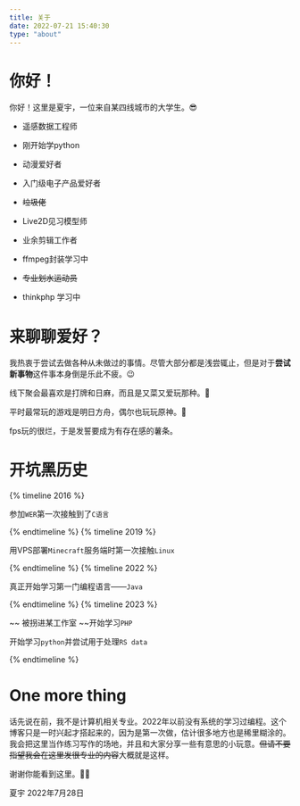 ```yaml
---
title: 关于
date: 2022-07-21 15:40:30
type: "about" 
---
```

 # 你好！

 你好！这里是夏宇，一位来自某四线城市的大学生。😎

- 遥感数据工程师

- 刚开始学python

- 动漫爱好者

- 入门级电子产品爱好者 

- ~~垃圾佬~~

- Live2D见习模型师

- 业余剪辑工作者

- ffmpeg封装学习中

- ~~专业划水运动员~~

- thinkphp 学习中


# 来聊聊爱好？

我热衷于尝试去做各种从未做过的事情。尽管大部分都是浅尝辄止，但是对于**尝试新事物**这件事本身倒是乐此不疲。😉

线下聚会最喜欢是打牌和日麻，而且是又菜又爱玩那种。🤣

平时最常玩的游戏是明日方舟，偶尔也玩玩原神。🤗

fps玩的很烂，于是发誓要成为有存在感的薯条。

# 开坑黑历史
{% timeline 2016 %}
<!-- timeline 9月 -->
参加`WER`第一次接触到了`C语言`
<!-- endtimeline -->
{% endtimeline %}
{% timeline 2019 %}
<!-- timeline 11月 -->
用VPS部署`Minecraft`服务端时第一次接触`Linux`
<!-- endtimeline -->
{% endtimeline %}
{% timeline 2022 %}
<!-- timeline 4月 -->
真正开始学习第一门编程语言——`Java`
<!-- endtimeline -->
{% endtimeline %}
{% timeline 2023 %}
<!-- timeline 3月 -->
~~ 被拐进某工作室 ~~开始学习`PHP`
<!-- timeline 6月 -->
开始学习`python`并尝试用于处理`RS data`
<!-- endtimeline -->
{% endtimeline %}


# One more thing
话先说在前，我不是计算机相关专业。2022年以前没有系统的学习过编程。这个博客只是一时兴起才搭起来的，因为是第一次做，估计很多地方也是稀里糊涂的。我会把这里当作练习写作的场地，并且和大家分享一些有意思的小玩意。~~但请不要指望我会在这里发很专业的内容~~大概就是这样。

谢谢你能看到这里。🥳🥳

夏宇
2022年7月28日